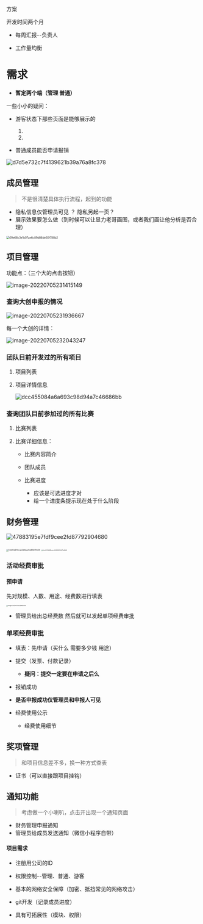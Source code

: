 方案

开发时间两个月 

* 每周汇报--负责人

* 工作量均衡

# 需求

* **暂定两个端（管理 普通）**

一些小小的疑问：

+ 游客状态下那些页面是能够展示的

  1. 
  2. 

+ 普通成员能否申请报销

  

![d7d5e732c7f4139621b39a76a8fc378](../assets/blog_res/%E9%9C%80%E6%B1%82%E6%96%87%E6%A1%A3-%E7%AC%AC%E4%B8%80%E7%89%88.assets/d7d5e732c7f4139621b39a76a8fc378.png)

## **成员管理**

> 不是很清楚具体执行流程，起到的功能

* 隐私信息仅管理员可见 ？ 隐私另起一页？
* 展示效果要怎么做（到时候可以让显力老哥画图，或者我们画让他分析是否合理）

<img src="../assets/blog_res/%E9%9C%80%E6%B1%82%E6%96%87%E6%A1%A3-%E7%AC%AC%E4%B8%80%E7%89%88.assets/09e68c3e1b07ae6c89d86de50f788b2.png" alt="09e68c3e1b07ae6c89d86de50f788b2" style="zoom: 50%;" />

## **项目管理**

功能点：（三个大的点击按钮）

![image-20220705231415149](../assets/blog_res/%E9%9C%80%E6%B1%82%E6%96%87%E6%A1%A3-%E7%AC%AC%E4%B8%80%E7%89%88.assets/image-20220705231415149.png)

### 查询大创申报的情况

![image-20220705231936667](../assets/blog_res/%E9%9C%80%E6%B1%82%E6%96%87%E6%A1%A3-%E7%AC%AC%E4%B8%80%E7%89%88.assets/image-20220705231936667.png)

每一个大创的详情：

![image-20220705232043247](../assets/blog_res/%E9%9C%80%E6%B1%82%E6%96%87%E6%A1%A3-%E7%AC%AC%E4%B8%80%E7%89%88.assets/image-20220705232043247.png)

### 团队目前开发过的所有项目

1. 项目列表

2. 项目详情信息

   ![dcc455084a6a693c98d94a7c46686bb](../assets/blog_res/%E9%9C%80%E6%B1%82%E6%96%87%E6%A1%A3-%E7%AC%AC%E4%B8%80%E7%89%88.assets/dcc455084a6a693c98d94a7c46686bb-16570332110111.png)

   

### 查询团队目前参加过的所有比赛

1. 比赛列表

2. 比赛详细信息：

   + 比赛内容简介
   + 团队成员

   + 比赛进度

     + 应该是可选进度才对
     + 给一个进度条提示现在处于什么阶段

     

## **财务管理**

![47883195e7fdf9cee2fd87792904680](../assets/blog_res/%E9%9C%80%E6%B1%82%E6%96%87%E6%A1%A3-%E7%AC%AC%E4%B8%80%E7%89%88.assets/47883195e7fdf9cee2fd87792904680.png)

<img src="../assets/blog_res/%E9%9C%80%E6%B1%82%E6%96%87%E6%A1%A3-%E7%AC%AC%E4%B8%80%E7%89%88.assets/04d45d6f3bcab2bfdaa3bd80b75fd29.png" alt="04d45d6f3bcab2bfdaa3bd80b75fd29" style="zoom: 33%;" />

<img src="../assets/blog_res/%E9%9C%80%E6%B1%82%E6%96%87%E6%A1%A3-%E7%AC%AC%E4%B8%80%E7%89%88.assets/fcb00106985cbc922838f74471e8b53.png" alt="fcb00106985cbc922838f74471e8b53" style="zoom:25%;" />

### 活动经费审批

#### 预申请

先对规模、人数、用途、经费数进行填表

<img src="../assets/blog_res/%E9%9C%80%E6%B1%82%E6%96%87%E6%A1%A3-%E7%AC%AC%E4%B8%80%E7%89%88.assets/image-20220705232826310.png" alt="image-20220705232826310" style="zoom:25%;" />

* 管理员给出总经费数 然后就可以发起单项经费审批

### 单项经费审批

* 填表：先申请（买什么 需要多少钱 用途）
* 提交（发票、付款记录）
  * **疑问：提交一定要在申请之后么**
* 报销成功

* **是否申报成功仅管理员和申报人可见**
* 经费使用公示 
  * 经费使用细节

## **奖项管理**

> 和项目信息差不多，换一种方式查表

* 证书（可以直接跟项目挂钩）

## 通知功能

> 考虑做一个小喇叭，点击开出现一个通知页面

* 财务管理申报通知
* 管理员给成员发送通知（微信小程序自带）





#### 项目需求

* 注册用公司的ID

* 权限控制--管理、普通、游客
* 基本的网络安全保障（加密、抵挡常见的网络攻击）
* git开发（记录成员进度）
* 具有可拓展性（模块、权限）